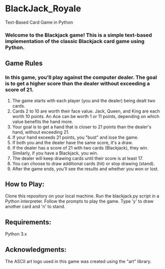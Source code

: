 # BlackJack_Royale
Text-Based Card Game in Python

   
### **Welcome to the Blackjack game! This is a simple text-based implementation of the classic Blackjack card game using Python.**



## **Game Rules**
### In this game, you'll play against the computer dealer. The goal is to get a higher score than the dealer without exceeding a score of 21.

1. The game starts with each player (you and the dealer) being dealt two cards.
2. Cards 2 to 10 are worth their face value. Jack, Queen, and King are each worth 10 points. An Ace can be worth 1 or 11 points, depending on which value benefits the hand more.
3. Your goal is to get a hand that is closer to 21 points than the dealer's hand, without exceeding 21.
4. If your hand exceeds 21 points, you "bust" and lose the game.
5. If both you and the dealer have the same score, it's a draw.
6. If the dealer has a score of 21 with two cards (Blackjack), they win. Similarly, if you have a Blackjack, you win.
7. The dealer will keep drawing cards until their score is at least 17.
8. You can choose to draw additional cards (hit) or stop drawing (stand).
9. After the game ends, you'll see the results and whether you won or lost.



## **How to Play:**
Clone this repository on your local machine.
Run the blackjack.py script in a Python interpreter.
Follow the prompts to play the game. Type 'y' to draw another card and 'n' to stand.



## **Requirements:**
Python 3.x



## **Acknowledgments:**
The ASCII art logo used in this game was created using the "art" library.

